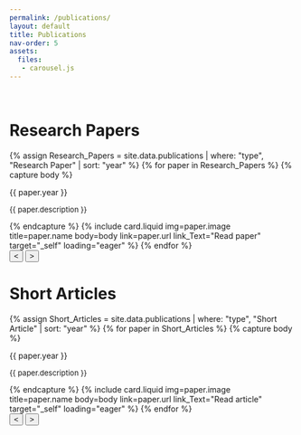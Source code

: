 ```yaml
---
permalink: /publications/
layout: default
title: Publications
nav-order: 5
assets:
  files:
   - carousel.js
---
```

<br class="spacer">
<h1 class="heading uppercase">Research Papers</h1>
<div class="carousel">
  <div class="track">
  {% assign Research_Papers = site.data.publications | where: "type", "Research Paper" | sort: "year" %}
  {% for paper in Research_Papers %}
    {% capture body %}
      <p class="center-text bold-text">{{ paper.year }}</p>
      <p style="font-size: small;">{{ paper.description }}</p>
    {% endcapture %}
    {% include card.liquid img=paper.image title=paper.name body=body link=paper.url link_Text="Read paper" target="_self" loading="eager" %}
  {% endfor %}
  </div>
  <button class="button prev-button"><</button>
  <button class="button next-button">></button>
</div>

<h1 class="heading uppercase">Short Articles</h1>
<div class="carousel">
  <div class="track">
  {% assign Short_Articles = site.data.publications | where: "type", "Short Article" | sort: "year" %}
  {% for paper in Short_Articles %}
    {% capture body %}
      <p class="center-text bold-text">{{ paper.year }}</p>
      <p style="font-size: small;">{{ paper.description }}</p>
    {% endcapture %}
    {% include card.liquid img=paper.image title=paper.name body=body link=paper.url link_Text="Read article" target="_self" loading="eager" %}
  {% endfor %}
  </div>
  <button class="button prev-button"><</button>
  <button class="button next-button">></button>
</div>
<br class="spacer">